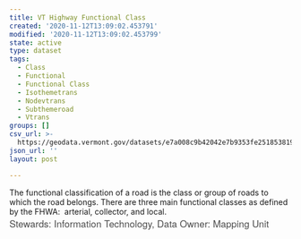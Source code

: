 ```yaml
---
title: VT Highway Functional Class
created: '2020-11-12T13:09:02.453791'
modified: '2020-11-12T13:09:02.453799'
state: active
type: dataset
tags:
  - Class
  - Functional
  - Functional Class
  - Isothemetrans
  - Nodevtrans
  - Subthemeroad
  - Vtrans
groups: []
csv_url: >-
  https://geodata.vermont.gov/datasets/e7a008c9b42042e7b9353fe251853819_19.csv?outSR=%7B%22latestWkid%22%3A32145%2C%22wkid%22%3A32145%7D
json_url: ''
layout: post

---
```

<div>The functional classification of a road is the class or group of roads to which the road belongs. There are three main functional classes as defined by the FHWA:  arterial, collector, and local.</div><span style='color: rgb(77, 77, 77); font-family: &quot;Avenir Next W01&quot;, &quot;Avenir Next W00&quot;, &quot;Avenir Next&quot;, Avenir, &quot;Helvetica Neue&quot;, Helvetica, Arial, sans-serif; font-size: 17px;'>Stewards: Information Technology, Data Owner: Mapping Unit</span>
